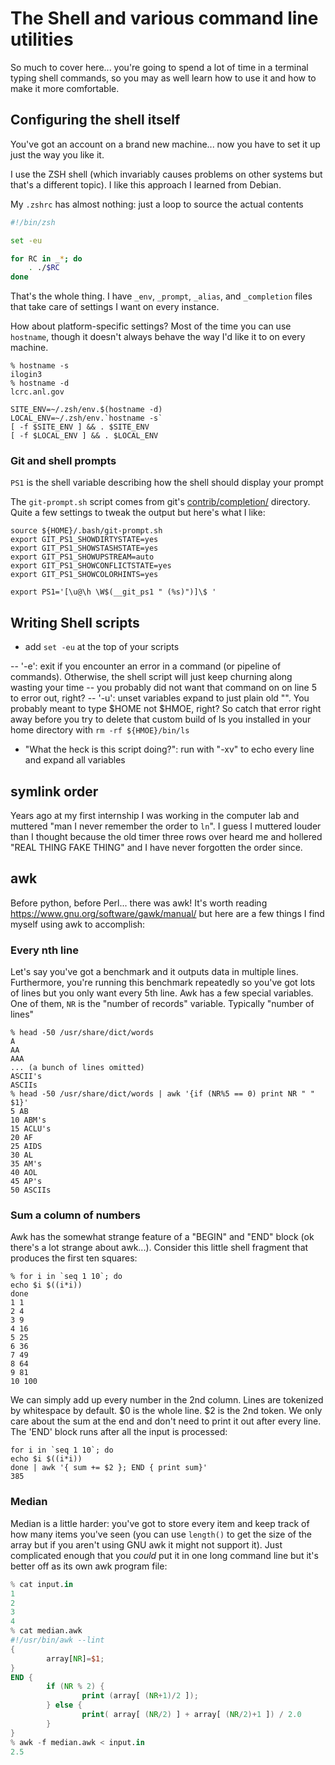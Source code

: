 # The Shell and various command line utilities

So much to cover here... you're going to spend a lot of time in a terminal
typing shell commands, so you may as well learn how to use it and how to make
it more comfortable.


## Configuring the shell itself

You've got an account on a brand new machine... now you have to set it up just
the way you like it.

I use the ZSH shell (which invariably causes problems on other systems but
that's a different topic).  I like this approach I learned from Debian.

My `.zshrc` has almost nothing: just a loop to source the actual contents

```zsh
#!/bin/zsh

set -eu

for RC in _*; do
	. ./$RC
done
```

That's the whole thing.  I have `_env`, `_prompt`, `_alias`, and `_completion`
files that take care of settings I want on every instance.

How about platform-specific settings?  Most of the time you can use `hostname`,
though it doesn't always behave the way I'd like it to on every machine.

```
% hostname -s
ilogin3
% hostname -d
lcrc.anl.gov

SITE_ENV=~/.zsh/env.$(hostname -d)
LOCAL_ENV=~/.zsh/env.`hostname -s`
[ -f $SITE_ENV ] && . $SITE_ENV
[ -f $LOCAL_ENV ] && . $LOCAL_ENV
```

### Git and shell prompts

`PS1` is the shell variable describing how the shell should display your prompt

The `git-prompt.sh` script comes from git's
[contrib/completion/](https://github.com/git/git/tree/master/contrib/completion)
directory.  Quite a few settings to tweak the output but here's what I like:

```
source ${HOME}/.bash/git-prompt.sh
export GIT_PS1_SHOWDIRTYSTATE=yes
export GIT_PS1_SHOWSTASHSTATE=yes
export GIT_PS1_SHOWUPSTREAM=auto
export GIT_PS1_SHOWCONFLICTSTATE=yes
export GIT_PS1_SHOWCOLORHINTS=yes

export PS1='[\u@\h \W$(__git_ps1 " (%s)")]\$ '
```



## Writing Shell scripts

- add `set -eu` at the top of your scripts

--  '-e': exit if you encounter an error in a command (or pipeline of
          commands).  Otherwise, the shell script will just keep churning along
          wasting your time -- you probably did not want that command on on
          line 5 to error out, right?
--  '-u': unset variables expand to just plain old "".   You probably meant to
          type $HOME not $HMOE, right?  So catch that error right away before  you try to
          delete that custom build of ls you installed in your home directory with `rm -rf ${HMOE}/bin/ls`

- "What the heck is this script doing?":  run with "-xv" to echo every line and expand all variables

## symlink order

Years ago at my first internship I was working in the computer lab and muttered
"man I never remember the order to `ln`".  I guess I muttered louder than I
thought because the old timer three rows over heard me and hollered "REAL THING
FAKE THING" and I have never forgotten the order since.

## awk

Before python, before Perl... there was awk!  It's worth reading
https://www.gnu.org/software/gawk/manual/ but here are a few things I find
myself using awk to accomplish:

### Every nth line

Let's say you've got a benchmark and it outputs data in multiple lines.
Furthermore, you're running this benchmark repeatedly so you've got lots of
lines but you only want every 5th line.  Awk has a few special variables.  One
of them, `NR` is the "number of records" variable.  Typically "number of lines"

```
% head -50 /usr/share/dict/words
A
AA
AAA
... (a bunch of lines omitted)
ASCII's
ASCIIs
% head -50 /usr/share/dict/words | awk '{if (NR%5 == 0) print NR " " $1}'
5 AB
10 ABM's
15 ACLU's
20 AF
25 AIDS
30 AL
35 AM's
40 AOL
45 AP's
50 ASCIIs
```

### Sum a column of numbers

Awk has the somewhat strange feature of a "BEGIN" and "END" block (ok there's a lot strange about awk...).   Consider this little shell fragment that produces the first ten squares:

```
% for i in `seq 1 10`; do
echo $i $((i*i))
done
1 1
2 4
3 9
4 16
5 25
6 36
7 49
8 64
9 81
10 100
```

We can simply add up every number in the 2nd column.  Lines are tokenized by
whitespace by default.  $0 is the whole line.  $2 is the 2nd token.  We only
care about the sum at the end and don't need to print it out after every line.
The 'END' block runs after all the input is processed:

```
for i in `seq 1 10`; do
echo $i $((i*i))
done | awk '{ sum += $2 }; END { print sum}'
385
```

### Median

Median is a little harder: you've got to store every item and keep track of how
many items you've seen (you can use `length()` to get the size of the array but
if you aren't using GNU awk it might not support it).  Just complicated enough
that you *could* put it in one long command line but it's better off as its own
awk program file:

```awk
% cat input.in
1
2
3
4
% cat median.awk
#!/usr/bin/awk --lint
{
        array[NR]=$1;
}
END {
        if (NR % 2) {
                print (array[ (NR+1)/2 ]);
        } else {
                print( array[ (NR/2) ] + array[ (NR/2)+1 ]) / 2.0
        }
}
% awk -f median.awk < input.in
2.5
```
